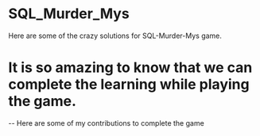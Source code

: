 # SQL_Murder_Mys

Here are some of the crazy solutions for SQL-Murder-Mys game.
# It is so amazing to know that we can complete the learning while playing the game.

-- Here are some of my contributions to complete the game

